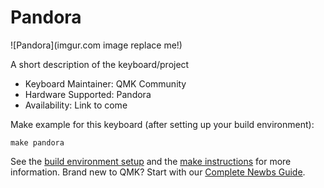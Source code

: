 # Pandora

![Pandora](imgur.com image replace me!)

A short description of the keyboard/project

* Keyboard Maintainer: QMK Community
* Hardware Supported: Pandora
* Availability: Link to come

Make example for this keyboard (after setting up your build environment):

    make pandora

See the [build environment setup](https://docs.qmk.fm/#/getting_started_build_tools) and the [make instructions](https://docs.qmk.fm/#/getting_started_make_guide) for more information. Brand new to QMK? Start with our [Complete Newbs Guide](https://docs.qmk.fm/#/newbs).
